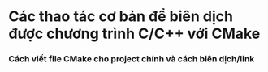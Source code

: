 # Các thao tác cơ bản để biên dịch được chương trình C/C++ với CMake #

### **Cách viết file CMake cho project chính và cách biên dịch/link** ###